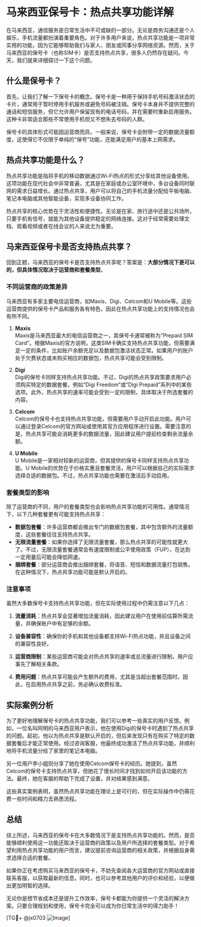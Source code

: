 # 马来西亚保号卡：热点共享功能详解

在马来西亚，通信服务是日常生活中不可或缺的一部分。无论是商务沟通还是个人娱乐，手机流量都扮演着重要角色。对于许多用户来说，热点共享功能是一项非常实用的功能，因为它能够帮助我们与家人、朋友或同事分享网络资源。然而，关于马来西亚的保号卡（也称SIM卡）是否支持热点共享，很多人仍然存在疑问。今天，我们就来详细探讨一下这个问题。

## 什么是保号卡？

首先，让我们了解一下保号卡的概念。保号卡是一种用于保持手机号码激活状态的卡片，通常用于暂时停用手机服务或避免号码被注销。保号卡本身并不提供完整的通话和短信服务，但它允许用户保留现有的电话号码，并在需要时重新启用服务。这种卡非常适合那些不常使用手机但又不想失去号码的人群。

保号卡的具体形式可能因运营商而异。一般来说，保号卡会附带一定的数据流量额度，这使得它不仅限于单纯的“保号”功能，还能满足用户的基本上网需求。

## 热点共享功能是什么？

热点共享功能是指将手机的移动数据通过Wi-Fi热点的形式分享给其他设备使用。这项功能在现代社会中非常普遍，尤其是在家庭或办公室环境中，多台设备同时联网的需求日益增长。通过热点共享，用户可以将自己的手机流量分配给平板电脑、笔记本电脑或其他智能设备，实现多设备协同工作。

热点共享的核心优势在于灵活性和便捷性。无论是在家、旅行途中还是公共场所，只要手机有信号，就能为其他设备提供稳定的网络连接。这对于经常需要处理文档、观看视频或者在线会议的人来说尤为重要。

## 马来西亚保号卡是否支持热点共享？

回到正题，马来西亚的保号卡是否支持热点共享呢？答案是：**大部分情况下是可以的，但具体情况取决于运营商和套餐类型**。

### 不同运营商的政策差异

马来西亚有多家主要电信运营商，如Maxis、Digi、Celcom和U Mobile等。这些运营商提供的保号卡产品和服务各有特色，因此在热点共享功能上的支持情况也会有所不同。

1. **Maxis**  
   Maxis是马来西亚最大的电信运营商之一，其保号卡通常被称为“Prepaid SIM Card”。根据Maxis的官方说明，这类SIM卡确实支持热点共享功能，但需要满足一定的条件，比如账户余额充足以及数据包激活状态正常。如果用户的账户处于欠费状态或未购买相应的数据包，热点共享可能会受到限制。

2. **Digi**  
   Digi的保号卡同样支持热点共享功能。不过，Digi的热点共享政策要求用户必须购买特定的数据套餐，例如“Digi Freedom”或“Digi Prepaid”系列中的某些选项。此外，热点共享的速率可能会受到一定的限制，具体取决于所选套餐的内容。

3. **Celcom**  
   Celcom的保号卡也支持热点共享功能，但需要用户手动开启此功能。用户可以通过登录Celcom的官方网站或使用其官方应用程序进行设置。需要注意的是，热点共享可能会消耗更多的数据流量，因此建议用户提前检查剩余流量余额。

4. **U Mobile**  
   U Mobile是一家相对较新的运营商，但其提供的保号卡同样支持热点共享功能。U Mobile的优势在于价格实惠且套餐灵活，用户可以根据自己的实际需求选择合适的数据包。不过，热点共享功能也需要在激活后手动启用。

### 套餐类型的影响

除了运营商的不同，用户的套餐类型也会影响热点共享功能的可用性。通常情况下，以下几种套餐更有可能支持热点共享：

- **数据包套餐**：许多运营商都会推出专门的数据包套餐，其中包含额外的流量额度，这些套餐往往支持热点共享。
- **无限流量套餐**：如果你选择了无限流量套餐，那么热点共享的可能性就更大了。不过，无限流量套餐通常会有速度限制或公平使用政策（FUP），在达到一定用量后可能会降低网速。
- **捆绑套餐**：部分运营商会推出捆绑套餐，将语音、短信和数据流量打包销售。在这种情况下，热点共享功能可能是默认开启的。

### 注意事项

虽然大多数保号卡支持热点共享功能，但在实际使用过程中仍需注意以下几点：

1. **流量消耗**：热点共享会显著增加流量消耗，因此建议用户在使用前估算所需流量，并确保账户中有足够的余额。
   
2. **设备兼容性**：确保你的手机和其他设备都支持Wi-Fi热点功能，并且设备之间的兼容性良好。

3. **运营商限制**：某些运营商可能会对热点共享的速率或总流量进行限制，用户应事先了解相关条款。

4. **费用问题**：热点共享可能会产生额外的费用，尤其是当超出套餐范围时。因此，在启用热点共享之前，务必确认收费标准。

## 实际案例分析

为了更好地理解保号卡的热点共享功能，我们可以参考一些真实的用户反馈。例如，一位名叫阿明的马来西亚用户表示，他在使用Digi的保号卡时遇到了热点共享的问题。起初，他以为热点共享是默认开启的，但后来发现只有在购买了特定的数据套餐后才能正常使用。经过咨询客服，他最终成功激活了热点共享功能，并顺利地将手机流量分给了家里的笔记本电脑。

另一位用户李小姐则分享了她在使用Celcom保号卡的经历。她提到，虽然Celcom的保号卡支持热点共享，但她花了很长时间才找到如何开启该功能的方法。最终，她在客服的帮助下完成了设置，并对结果感到满意。

这些真实案例表明，虽然热点共享功能在理论上是可行的，但在实际操作中仍需花费一些时间和精力去熟悉流程。

## 总结

综上所述，马来西亚的保号卡在大多数情况下是支持热点共享功能的。然而，是否能够顺利使用这一功能还取决于运营商的政策以及用户所选择的套餐类型。对于希望利用热点共享功能的用户而言，建议提前咨询运营商的相关政策，并根据自身需求选择合适的套餐。

如果你正在考虑购买马来西亚的保号卡，不妨先查阅各大运营商的官方网站或直接联系客服，以获取最新的信息。同时，也可以参考其他用户的评价和经验，以便做出更加明智的选择。

无论你是想节省成本还是提升工作效率，保号卡都能为你提供一个灵活的解决方案。只要合理规划和使用，保号卡完全可以成为你日常生活中的得力助手！

[TG💪+ @jx0703 ![Image](https://github.com/user-attachments/assets/dbca1d08-cadb-493c-b0ec-ad6f7a83f270)]
